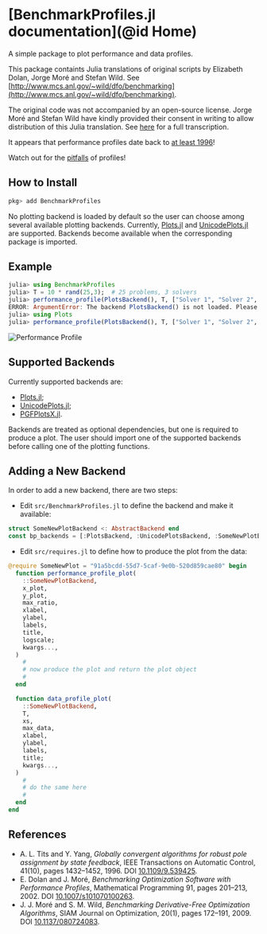 # [BenchmarkProfiles.jl documentation](@id Home)

A simple package to plot performance and data profiles.

This package containts Julia translations of original scripts by Elizabeth Dolan, Jorge Moré and Stefan Wild.
See [http://www.mcs.anl.gov/~wild/dfo/benchmarking](http://www.mcs.anl.gov/~wild/dfo/benchmarking).

The original code was not accompanied by an open-source license. Jorge Moré and Stefan Wild have kindly provided their consent in writing to allow distribution of this Julia translation. See [here](https://github.com/JuliaSmoothOptimizers/BenchmarkProfiles.jl/tree/main/consent) for a full transcription.

It appears that performance profiles date back to [at least 1996](https://dx.doi.org/10.1109/9.539425)!

Watch out for the [pitfalls](https://dl.acm.org/citation.cfm?id=2950048) of profiles!

## How to Install

```julia
pkg> add BenchmarkProfiles
```

No plotting backend is loaded by default so the user can choose among several available plotting backends.
Currently, [Plots.jl](https://github.com/JuliaPlots/Plots.jl) and [UnicodePlots.jl](https://github.com/Evizero/UnicodePlots.jl) are supported.
Backends become available when the corresponding package is imported.
## Example

```julia
julia> using BenchmarkProfiles
julia> T = 10 * rand(25,3);  # 25 problems, 3 solvers
julia> performance_profile(PlotsBackend(), T, ["Solver 1", "Solver 2", "Solver 3"], title="Celebrity Deathmatch")
ERROR: ArgumentError: The backend PlotsBackend() is not loaded. Please load the corresponding AD package.
julia> using Plots
julia> performance_profile(PlotsBackend(), T, ["Solver 1", "Solver 2", "Solver 3"], title="Celebrity Deathmatch")  # Success!
```

![Performance Profile](assets/random_profile.png)

## Supported Backends

Currently supported backends are:

* [Plots.jl](https://github.com/JuliaPlots/Plots.jl);
* [UnicodePlots.jl](https://github.com/JuliaPlots/UnicodePlots.jl);
* [PGFPlotsX.jl](https://github.com/KristofferC/PGFPlotsX.jl).

Backends are treated as optional dependencies, but one is required to produce a plot.
The user should import one of the supported backends before calling one of the plotting functions.

## Adding a New Backend

In order to add a new backend, there are two steps:

- Edit `src/BenchmarkProfiles.jl` to define the backend and make it available:
```julia
struct SomeNewPlotBackend <: AbstractBackend end
const bp_backends = [:PlotsBackend, :UnicodePlotsBackend, :SomeNewPlotBackend]
```
- Edit `src/requires.jl` to define how to produce the plot from the data:
```julia
@require SomeNewPlot = "91a5bcdd-55d7-5caf-9e0b-520d859cae80" begin
  function performance_profile_plot(
    ::SomeNewPlotBackend,
    x_plot,
    y_plot,
    max_ratio,
    xlabel,
    ylabel,
    labels,
    title,
    logscale;
    kwargs...,
  )
    #
    # now produce the plot and return the plot object
    #
  end

  function data_profile_plot(
    ::SomeNewPlotBackend,
    T,
    xs,
    max_data,
    xlabel,
    ylabel,
    labels,
    title;
    kwargs...,
  )
    #
    # do the same here
    #
  end
end
```

## References

* A. L. Tits and Y. Yang, *Globally convergent algorithms for robust pole assignment by state feedback*, IEEE Transactions on Automatic Control, 41(10), pages 1432&ndash;1452, 1996. DOI [10.1109/9.539425](https://dx.doi.org/10.1109/9.539425).
* E. Dolan and J. Moré, *Benchmarking Optimization Software with Performance Profiles*, Mathematical Programming 91, pages 201&ndash;213, 2002. DOI [10.1007/s101070100263](https://dx.doi.org/10.1007/s101070100263).
* J. J. Moré and S. M. Wild, *Benchmarking Derivative-Free Optimization Algorithms*, SIAM Journal on Optimization, 20(1), pages 172&ndash;191, 2009. DOI [10.1137/080724083](https://dx.doi.org/10.1137/080724083).
